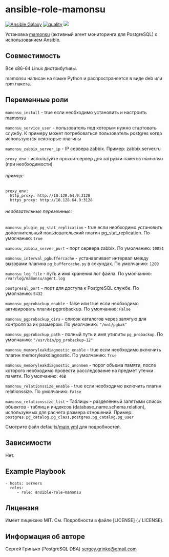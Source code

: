 # ansible-role-mamonsu

[![Ansible Galaxy](https://img.shields.io/badge/galaxy-sgrinko.mamonsu-blue)](https://galaxy.ansible.com/sgrinko/mamonsu/)  [![quality](https://img.shields.io/ansible/quality/29220)](https://galaxy.ansible.com/sgrinko/ansible-role-mamonsu) [<img src="https://github.com/sgrinko/ansible-role-mamonsu/workflows/Ansible-lint/badge.svg?branch=master">](https://github.com/sgrinko/ansible-role-mamonsu/actions?query=workflow%3AAnsible-lint)

Установка [mamonsu](https://github.com/postgrespro/mamonsu) (активный агент мониторинга для PostgreSQL) с использованием Ansible.

## Совместимость
Все x86-64 Linux дистрибутивы.

mamonsu написан на языке Python и распространяется в виде deb или rpm пакета.

## Переменные роли
`mamonsu_install` - true если необходимо установить и настроить mamonsu

`mamonsu_service_user` - пользователь под которым нужно стартовать службу. К примеру может потребоваться пользователь postgres когда используются некоторые плагины

`mamonsu_zabbix_server_ip` - IP сервера zabbix. Пример: zabbix.server.ru

`proxy_env` - используйте прокси-сервер для загрузки пакетов mamonsu (при необходимости).
###### пример:
```
proxy_env:
  http_proxy: http://10.128.64.9:3128
  https_proxy: http://10.128.64.9:3128
```
###### необязательные переменные:
`mamonsu_plugin_pg_stat_replication` - true если необходимо установить дополнительный пользовательский плагин pg_stat_replication. По умолчанию: `true`

`mamonsu_zabbix_server_port` - порт сервера zabbix. По умолчанию: `10051`

`mamonsu_interval_pgbuffercache` -  устанавливает интервал между вызовами плагина `pg_buffercache.py` в секундах. По умолчанию: `1200`

`mamonsu_log_file` - путь и имя хранения лог файла. По умолчанию: `/var/log/mamonsu/agent.log`

`postgresql_port` - порт для доступа к PostgreSQL службе. По умолчанию: `5432`

`mamonsu_pgprobackup_enable` - false или true если необходимо активировать плагин pgprobackup. По умолчанию: `False`

`mamonsu_pgprobackup_dirs` -  список каталогов через запятую для контроля за их размером. По умолчанию: `"/mnt/pgbak"`

`mamonsu_pgprobackup_path` - полный путь и имя утилиты `pg_probackup`. По умолчанию: `"/usr/bin/pg_probackup-12"`   

`mamonsu_memoryleakdiagnostic_enable` - true если необходимо включить плагин memoryleakdiagnostic. По умолчанию: `True`
 
`mamonsu_memoryleakdiagnostic_anonmem` - порог объема памяти, после которого необходимо провести расследование на предмет утечки памяти. По умолчанию: `4GB`
 
`mamonsu_relationssize_enable` - true если необходимо включить плагин relationssize. По умолчанию: `False`
 
`mamonsu_relationssize_list` - Таблицы - разделенный запятыми список объектов - таблиц и индексов (database_name.schema.relation), используемых для расчета размера отношений. 
Пример: `postgres.pg_catalog.pg_class,postgres.pg_catalog.pg_user`

Смотрите файл defaults/[main.yml](./defaults/main.yml) для подробностей.

## Зависимости
Нет.

## Example Playbook
    - hosts: servers
      roles:
         - role: ansible-role-mamonsu

## Лицензия
Имеет лицензию MIT. См. Подробности в файле [LICENSE] (./ LICENSE).

## Информация об авторе
Сергей Гринько (PostgreSQL DBA) sergey.grinko@gmail.com
